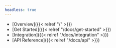 ```yaml
---
headless: true
---
```


- [Overview]({{< relref "/" >}})
- [Get Started]({{< relref "/docs/get-started" >}})
- [Integration]({{< relref "/docs/integration" >}})
- [API Reference]({{< relref "/docs/api" >}})